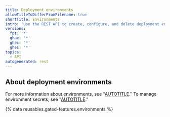 ```yaml
---
title: Deployment environments
allowTitleToDifferFromFilename: true
shortTitle: Environments
intro: 'Use the REST API to create, configure, and delete deployment environments.'
versions:
  fpt: '*'
  ghae: '*'
  ghec: '*'
  ghes: '*'
topics:
  - API
autogenerated: rest
---
```


## About deployment environments

For more information about environments, see "[AUTOTITLE](/actions/deployment/targeting-different-environments/using-environments-for-deployment)." To manage environment secrets, see "[AUTOTITLE](/rest/actions#secrets)."

{% data reusables.gated-features.environments %}


<!-- Content after this section is automatically generated -->
